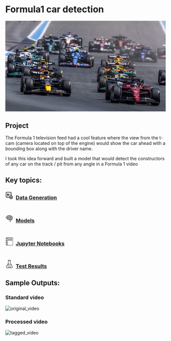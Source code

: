 # Formula1 car detection 
![cover.jpg](https://github.com/SwamiKannan/Formula1-car-detection/blob/main/cover.jpg)

## Project
 The Formula 1 television feed had a cool feature where the view from the t-cam (camera located on top of the engine) would show the car ahead with a bounding box along with the driver name.
 
 I took this idea forward and built a model that would detect the constructors of any car on the track / pit from any angle in a Formula 1 video

## Key topics:
### <img src="https://github.com/SwamiKannan/Formula1-car-detection/blob/main/icons/video_download.png" width=25 align="bottom">&nbsp;&nbsp;[Data Generation](https://github.com/SwamiKannan/Formula1-car-detection/tree/main/data_generation) <br><br>
### <img src="https://github.com/SwamiKannan/Formula1-car-detection/blob/main/icons/artificial-intelligence.png" width=25 align="bottom">&nbsp;&nbsp;[Models](https://github.com/SwamiKannan/Formula1-car-detection/tree/main/model)<br><br>
### <img src="https://github.com/SwamiKannan/Formula1-car-detection/blob/main/icons/notebook.png" width=25 align="bottom">&nbsp;&nbsp;[Jupyter Notebooks](https://github.com/SwamiKannan/Formula1-car-detection/tree/main/notebook)<br><br>
### <img src="https://github.com/SwamiKannan/Formula1-car-detection/blob/main/icons/test.png" width=25 align="bottom">&nbsp;&nbsp;[Test Results](https://github.com/SwamiKannan/Formula1-car-detection/tree/main/test)

## Sample Outputs:

### Standard video<br>
![original_video](https://github.com/SwamiKannan/Formula1-car-detection/blob/main/raw_video.gif)

### Processed video<br>
![tagged_video](https://github.com/SwamiKannan/Formula1-car-detection/blob/main/processed%20image.gif)
